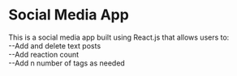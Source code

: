 # Social Media App
This is a social media app built using React.js that allows users to:
<br>--Add and delete text posts
<br>--Add reaction count
<br>--Add n number of tags as needed
